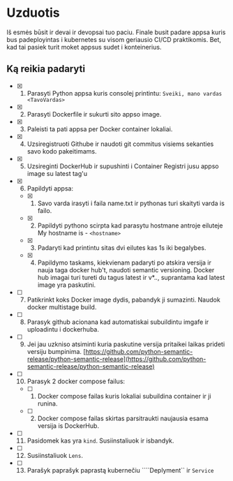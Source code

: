 # Uzduotis

Iš esmės būsit ir devai ir devopsai tuo paciu. Finale busit padare appsa kuris bus padeployintas i kubernetes su visom geriausio CI/CD praktikomis. Bet, kad tai pasiek turit moket appsus sudet i konteinerius.

## Ką reikia padaryti

- [x] 1. Parasyti Python appsa kuris consolej printintu: ```Sveiki, mano vardas <TavoVardas>```
- [x] 2. Parasyti Dockerfile ir sukurti sito appso image.
- [x] 3. Paleisti ta pati appsa per Docker container lokaliai.
- [x] 4. Uzsiregistruoti Githube ir naudoti git commitus visiems sekanties savo kodo pakeitimams.
- [x] 5. Uzsireginti DockerHub ir supushinti i Container Registri jusu appso image su latest tag'u
- [x] 6. Papildyti appsa:
  - [x] 1. Savo varda irasyti i faila name.txt ir pythonas turi skaityti varda is failo.
  - [x] 2. Papildyti pythono scirpta kad parasytu hostmane antroje eiluteje My hostname is - ``<hostname>``
  - [x] 3. Padaryti kad printintu sitas dvi eilutes kas 1s iki begalybes.
  - [x] 4. Papildymo taskams, kiekvienam padaryti po atskira versija ir nauja taga docker hub't, naudoti semantic versioning. Docker hub imagai turi tureti du tagus latest ir v*.*.*, suprantama kad latest image yra paskutini.
- [ ] 7. Patikrinkt koks Docker image dydis, pabandyk ji sumazinti. Naudok docker multistage build.
- [ ] 8. Parasyk github acionana kad automatiskai subuildintu imgafe ir uploadintu i dockerhuba.
- [ ] 9. Jei jau uzkniso atsiminti kuria paskutine versija pritaikei laikas prideti versiju bumpinima. [https://github.com/python-semantic-release/python-semantic-release](https://github.com/python-semantic-release/python-semantic-release)
- [ ] 10. Parasyk 2 docker compose failus:
  - [ ] 1. Docker compose failas kuris lokaliai subuildina container ir ji runina.
  - [ ] 2. Docker compose failas skirtas parsitraukti naujausia esama versija is DockerHub.
- [ ] 11. Pasidomek kas yra ```kind```. Susiinstaliuok ir isbandyk. 
- [ ] 12. Susiinstaliuok ```Lens```.
- [ ] 13. Parašyk paprašyk paprastą kubernečiu ````Deplyment`` ir ```Service``` 
